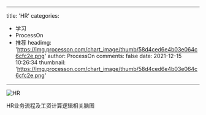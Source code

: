 
---
title: 'HR'
categories: 
 - 学习
 - ProcessOn
 - 推荐
headimg: 'https://img.processon.com/chart_image/thumb/58d4ced6e4b03e064c6cfc2e.png'
author: ProcessOn
comments: false
date: 2021-12-15 10:26:34
thumbnail: 'https://img.processon.com/chart_image/thumb/58d4ced6e4b03e064c6cfc2e.png'
---

<div>   
<img class="thumb" alt="HR" src="https://img.processon.com/chart_image/thumb/58d4ced6e4b03e064c6cfc2e.png" referrerpolicy="no-referrer">
<p>HR业务流程及工资计算逻辑相关脑图</p>  
</div>
            